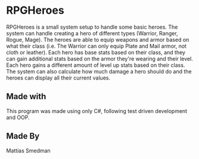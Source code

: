 # RPGHeroes
 
RPGHeroes is a small system setup to handle some basic heroes. The system can handle creating a hero of different types (Warrior, Ranger, Rogue, Mage). The heroes are able to equip weapons and armor based on what their class (i.e. The Warrior can only equip Plate and Mail armor, not cloth or leather). Each hero has base stats based on their class, and they can gain additional stats based on the armor they're wearing and their level. Each hero gains a different amount of level up stats based on their class. The system can also calculate how much damage a hero should do and the heroes can display all their current values. 

## Made with
This program was made using only C#, following test driven development and OOP. 

## Made By
Mattias Smedman